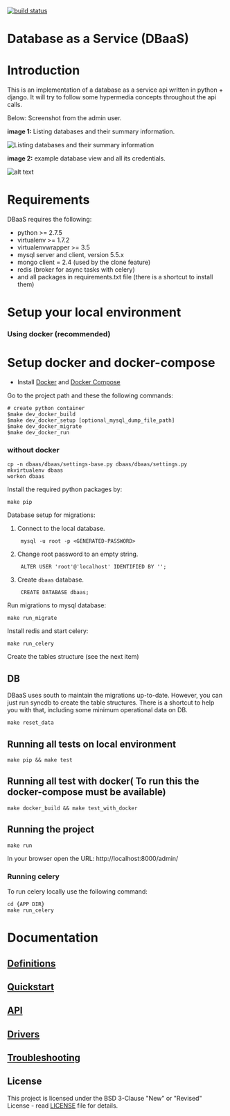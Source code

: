[![build status](https://travis-ci.org/globocom/database-as-a-service.svg?branch=master)](http://travis-ci.org/globocom/database-as-a-service)

Database as a Service (DBaaS)
===================================

Introduction
============

This is an implementation of a database as a service api written in python + django. It will try to follow some hypermedia concepts throughout the api calls.

Below: Screenshot from the admin user.

**image 1:** Listing databases and their summary information.

![Listing databases and their summary information](doc/img/manage_dbs.png "Listing databases and their summary information")

**image 2:** example database view and all its credentials.

![alt text](doc/img/manage_one_db.png "exampledb database view and all its credentials")


Requirements
============

DBaaS requires the following:

* python >= 2.7.5
* virtualenv >= 1.7.2
* virtualenvwrapper >= 3.5
* mysql server and client, version 5.5.x
* mongo client = 2.4 (used by the clone feature)
* redis (broker for async tasks with celery)
* and all packages in requirements.txt file (there is a shortcut to install them)




Setup your local environment
============================

### Using docker (recommended)
Setup docker and docker-compose
=========================================

* Install [Docker](https://docs.docker.com/engine/installation/) and [Docker Compose](https://docs.docker.com/compose/install/)

Go to the project path and these the following commands:

```
# create python container
$make dev_docker_build
$make dev_docker_setup [optional_mysql_dump_file_path]
$make dev_docker_migrate 
$make dev_docker_run
```

### without docker

    cp -n dbaas/dbaas/settings-base.py dbaas/dbaas/settings.py
    mkvirtualenv dbaas
    workon dbaas


Install the required python packages by:

    make pip
    
Database setup for migrations:

1. Connect to the local database.
    
        mysql -u root -p <GENERATED-PASSWORD>
2. Change root password to an empty string.     
    
        ALTER USER 'root'@'localhost' IDENTIFIED BY '';

3. Create ```dbaas``` database.
    
        CREATE DATABASE dbaas;
    
Run migrations to mysql database:

    make run_migrate

Install redis and start celery:

    make run_celery

Create the tables structure (see the next item)

## DB

DBaaS uses south to maintain the migrations up-to-date. However, you can
just run syncdb to create the table structures. There is a shortcut to help you with that, including
some minimum operational data on DB.

    make reset_data

## Running all tests on local environment

    make pip && make test


## Running all test with docker( To run this the docker-compose must be available)

    make docker_build && make test_with_docker

## Running the project

    make run

In your browser open the URL: http://localhost:8000/admin/

### Running celery

To run celery locally use the following command:

    cd {APP DIR}
    make run_celery

Documentation
=============

[Definitions](./doc/definitions.md)
-------------------------------------------

[Quickstart](./doc/quickstart.md)
-------------------------------------------

[API](./doc/API.md)
-------------------------------------------

[Drivers](./doc/drivers.md)
-------------------------------------------

[Troubleshooting](./doc/troubleshooting.md)
-------------------------------------------

## License

This project is licensed under the BSD 3-Clause "New" or "Revised" License - read [LICENSE](LICENSE) file for details.
